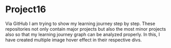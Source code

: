 # Project16
Via GitHub I am trying to show my learning journey step by step. These repositories not only contain major projects but also the most minor projects also so that my learning journey graph can be analyzed properly. In this, I have created multiple image hover effect in their respective divs.
